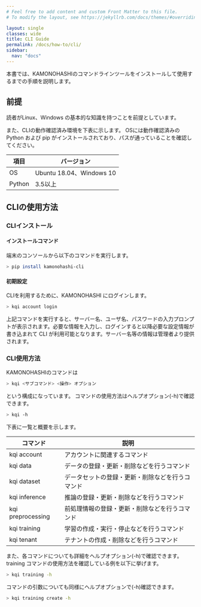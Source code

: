 ```yaml
---
# Feel free to add content and custom Front Matter to this file.
# To modify the layout, see https://jekyllrb.com/docs/themes/#overriding-theme-defaults

layout: single
classes: wide
title: CLI Guide
permalink: /docs/how-to/cli/
sidebar:
  nav: "docs"
---
```


本書では、KAMONOHASHIのコマンドラインツールをインストールして使用するまでの手順を説明します。

## 前提

読者がLinux、Windows の基本的な知識を持つことを前提としています。

また、CLIの動作確認済み環境を下表に示します。
OSには動作確認済みの Python および pip がインストールされており、パスが通っていることを確認してください。

|項目  |バージョン  |
|---|---|
|OS  |Ubuntu 18.04、Windows 10  |
|Python  |3.5以上  |

## CLIの使用方法

### CLIインストール

#### インストールコマンド
端末のコンソールから以下のコマンドを実行します。

```bash
> pip install kamonohashi-cli
```

#### 初期設定
CLIを利用するために、KAMONOHASHI にログインします。
```bash
> kqi account login
```

上記コマンドを実行すると、サーバー名、ユーザ名、パスワードの入力プロンプトが表示されます。必要な情報を入力し、ログインすると以降必要な設定情報が書き込まれて CLI が利用可能となります。サーバー名等の情報は管理者より提供されます。

### CLI使用方法
KAMONOHASHIのコマンドは
```bash
> kqi <サブコマンド> <操作> オプション
```
という構成になっています。
コマンドの使用方法はヘルプオプション(-h)で確認できます。

```bash
> kqi -h
```

下表に一覧と概要を示します。

|コマンド　|説明　|
|---|---|
|kqi account |アカウントに関連するコマンド|
|kqi data|データの登録・更新・削除などを行うコマンド|
|kqi dataset|データセットの登録・更新・削除などを行うコマンド|
|kqi inference|推論の登録・更新・削除などを行うコマンド|
|kqi preprocessing|前処理情報の登録・更新・削除などを行うコマンド|
|kqi training|学習の作成・実行・停止などを行うコマンド|
|kqi tenant|テナントの作成・削除などを行うコマンド|

また、各コマンドについても詳細をヘルプオプション(-h)で確認できます。
training コマンドの使用方法を確認している例を以下に挙げます。

```bash
> kqi training -h
```

コマンドの引数についても同様にヘルプオプションで(-h)確認できます。

```bash
> kqi training create -h
```
